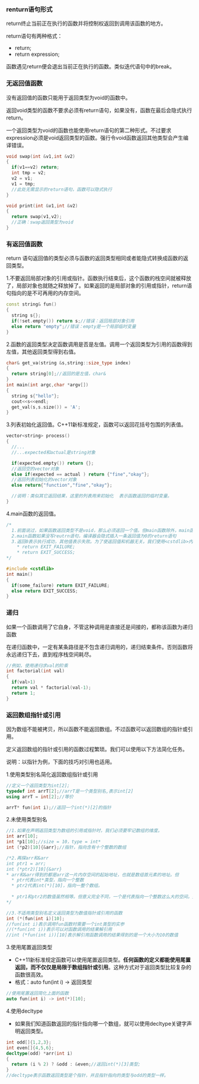 ### renturn语句形式
return终止当前正在执行的函数并将控制权返回到调用该函数的地方。

return语句有两种格式：
  - return;
  - return expression;

函数遇见return便会退出当前正在执行的函数。类似迭代语句中的break。

### 无返回值函数
没有返回值的函数只能用于返回类型为void的函数中。

返回void类型的函数不要求必须有return语句，如果没有，函数在最后会隐式执行return。

一个返回类型为void的函数也能使用return语句的第二种形式。不过要求expression必须是void返回类型的函数。强行令void函数返回其他类型会产生编译错误。

``` cpp
void swap(int &v1,int &v2)
{
  if(v1==v2) return;
  int tmp = v2;
  v2 = v1;
  v1 = tmp;
  //此处无需显示的return语句，函数可以隐式执行
}

void print(int &v1,int &v2)
{
  return swap(v1,v2);
  //正确：swap返回类型为void
}
```

### 有返回值函数
return 语句返回值的类型必须与函数的返回类型相同或者能隐式转换成函数的返回类型。

1.不要返回局部对象的引用或指针。函数执行结束后，这个函数的栈空间就被释放了，局部对象也就随之释放掉了。如果返回的是局部对象的引用或指针，return语句指向的是不可再用的内存空间。

``` cpp
const string& fun()
{
  string s{};
  if(!set.empty()) return s;//错误：返回局部对象引用
  else return "empty";//错误：empty是一个局部临时变量
}
```

2.函数的返回类型决定函数调用是否是左值。调用一个返回类型为引用的函数得到左值，其他返回类型得到右值。
``` cpp
char& get_va(string &s,string::size_type index)
{
  return string[0];//返回的是左值，char&
}
int main(int argc,char *argv[])
{
  string s{"hello"};
  cout<<s<<endl;
  get_val(s,s.size()) = 'A';
}
```

3.列表初始化返回值。C++11新标准规定，函数可以返回花括号包围的列表值。
``` cpp
vector<string> process()
{
  //...
  //...expected和actual是string对象

  if(expected.empty()) return {};
  //返回空的vector对象
  else if(expected == actual ) return {"fine","okay"};
  //返回列表初始化的vector对象
  else return{"function","fine","okay"};

  //说明：类似其它返回结果，这里的列表用来初始化  表示函数返回的临时变量。
}
```

4.main函数的返回值。
``` cpp
/* 
  1.前面说过，如果函数返回类型不是void，那么必须返回一个值。但main函数除外，main函数可以使用return;
  2.main函数如果没写reutrn语句，编译器会隐式插入一条返回值为0的return语句
  3.返回0表示执行成功，其他值表示失败。为了使返回值和机器无关。我们使用<cstdlib>内定义的两个预处理变量
    * return EXIT_FAILURE;
    * return EXIT_SUCCESS;
*/

#include <cstdlib>
int main()
{
  if(some_failure) return EXIT_FAILURE;
  else return EXIT_SUCCESS;
}
```

### 递归
如果一个函数调用了它自身，不管这种调用是直接还是间接的，都称该函数为递归函数

在递归函数中，一定有某条路径是不包含递归调用的，递归结束条件。否则函数将永远递归下去，直到程序栈空间耗尽。

``` cpp
//例如，使用递归求val的阶乘
int factorial(int val)
{
  if(val>1) 
  return val * factorial(val-1);
  return 1;
}
```

### 返回数组指针或引用
因为数组不能被拷贝，所以函数不能返回数组。不过函数可以返回数组的指针或引用。

定义返回数组的指针或引用的函数过程繁琐。我们可以使用以下方法简化任务。

说明：以指针为例，下面的技巧对引用也适用。

1.使用类型别名简化返回数组指针或引用
``` cpp
//定义一个返回类型为int[2];
typedef int arrT[2];//arrT是一个类型别名,表示int[2]
using arrT = int[2];//等价

arrT* fun(int i);//返回一个int(*)[2]的指针
```

2.未使用类型别名
``` cpp
//1.如果在声明返回类型为数组的引用或指针时，我们必须要牢记数组的维度。
int arr[10];
int *p1[10];//size = 10，type = int*
int (*p2)[10]{&arr};//指针，指向含有十个整数的数组

/*2.再探arr和&arr
int ptr1 = arr;
int (*ptr2)[10]{&arr}
* arr和&arr得到的都是arr这一片内存空间的起始地址，也就是数组首元素的地址。但
  * ptr代表int*类型，指向一个整数
  * ptr2代表int(*)[10]，指向一整个数组。
            
  * ptr1和ptr2的数值虽然相等。但意义完全不同，一个是代表指向一个整数这么大的空间。另一个代表的是指向一个数值这么大的空间。* 如果从底层来看，忽略数据类型。ptr1代表的是4B的空间大小，而ptr2则是代表40B的空间大小。
*/

//3.不适用类型别名定义返回类型为数值指针或引用的函数
int (*(fun(int i)[10];
//fun(int i)表示调用fun函数时需要一个int类型的实参
//(*fun(int i))表示可以对函数调用的结果解引用
//int (*fun(int i))[10]表示解引用函数调用的结果得到的是一个大小为10的数值
```

3.使用尾置返回类型
  - C++11新标准规定函数可以使用尾置返回类型。**任何函数的定义都能使用尾置返回，而不仅仅是局限于数组指针或引用**。这种方式对于返回类型比较复杂的函数很高效。
  - 格式：auto fun(int i) -> 返回类型

``` cpp 
//使用尾置返回简化上面的函数
auto fun(int i) -> int(*)[10];
```

4.使用decltype
  - 如果我们知道函数返回的指针指向哪一个数组，就可以使用decltype关键字声明返回类型。

``` cpp
int odd[]{1,2,3};
int even[]{4,5,6};
decltype(odd) *arr(int i)
{
  return (i % 2) ? &odd : &even;//返回int(*)[3]类型;
}
//decltype表示函数返回类型是个指针，并且指针指向的类型与odd的类型一样。
```
